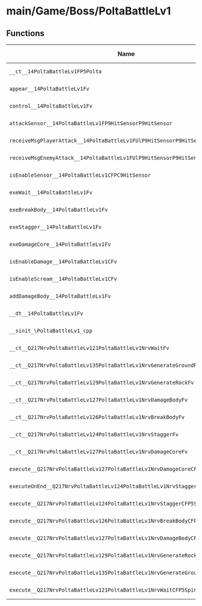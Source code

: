 # main/Game/Boss/PoltaBattleLv1

## Functions

| Name | Address | Match % |
|------|---------|---------|
| `__ct__14PoltaBattleLv1FP5Polta` | `0x80070AB0` | :x: (0.0%) |
| `appear__14PoltaBattleLv1Fv` | `0x80070BA0` | :x: (0.0%) |
| `control__14PoltaBattleLv1Fv` | `0x80070C38` | :x: (0.0%) |
| `attackSensor__14PoltaBattleLv1FP9HitSensorP9HitSensor` | `0x80070D38` | :x: (0.0%) |
| `receiveMsgPlayerAttack__14PoltaBattleLv1FUlP9HitSensorP9HitSensor` | `0x80070DE8` | :x: (0.0%) |
| `receiveMsgEnemyAttack__14PoltaBattleLv1FUlP9HitSensorP9HitSensor` | `0x80070E30` | :x: (0.0%) |
| `isEnableSensor__14PoltaBattleLv1CFPC9HitSensor` | `0x80070F20` | :x: (0.0%) |
| `exeWait__14PoltaBattleLv1Fv` | `0x80070FF8` | :x: (0.0%) |
| `exeBreakBody__14PoltaBattleLv1Fv` | `0x8007108C` | :x: (0.0%) |
| `exeStagger__14PoltaBattleLv1Fv` | `0x800710E8` | :x: (0.0%) |
| `exeDamageCore__14PoltaBattleLv1Fv` | `0x8007115C` | :x: (0.0%) |
| `isEnableDamage__14PoltaBattleLv1CFv` | `0x800711FC` | :x: (0.0%) |
| `isEnableScream__14PoltaBattleLv1CFv` | `0x80071254` | :x: (0.0%) |
| `addDamageBody__14PoltaBattleLv1Fv` | `0x8007125C` | :x: (0.0%) |
| `__dt__14PoltaBattleLv1Fv` | `0x8007127C` | :x: (0.0%) |
| `__sinit_\PoltaBattleLv1_cpp` | `0x800712D4` | :x: (0.0%) |
| `__ct__Q217NrvPoltaBattleLv121PoltaBattleLv1NrvWaitFv` | `0x80071328` | :x: (0.0%) |
| `__ct__Q217NrvPoltaBattleLv135PoltaBattleLv1NrvGenerateGroundRockFv` | `0x80071338` | :x: (0.0%) |
| `__ct__Q217NrvPoltaBattleLv129PoltaBattleLv1NrvGenerateRockFv` | `0x80071348` | :x: (0.0%) |
| `__ct__Q217NrvPoltaBattleLv127PoltaBattleLv1NrvDamageBodyFv` | `0x80071358` | :x: (0.0%) |
| `__ct__Q217NrvPoltaBattleLv126PoltaBattleLv1NrvBreakBodyFv` | `0x80071368` | :x: (0.0%) |
| `__ct__Q217NrvPoltaBattleLv124PoltaBattleLv1NrvStaggerFv` | `0x80071378` | :x: (0.0%) |
| `__ct__Q217NrvPoltaBattleLv127PoltaBattleLv1NrvDamageCoreFv` | `0x80071388` | :x: (0.0%) |
| `execute__Q217NrvPoltaBattleLv127PoltaBattleLv1NrvDamageCoreCFP5Spine` | `0x80071398` | :x: (0.0%) |
| `executeOnEnd__Q217NrvPoltaBattleLv124PoltaBattleLv1NrvStaggerCFP5Spine` | `0x800713A0` | :x: (0.0%) |
| `execute__Q217NrvPoltaBattleLv124PoltaBattleLv1NrvStaggerCFP5Spine` | `0x800713AC` | :x: (0.0%) |
| `execute__Q217NrvPoltaBattleLv126PoltaBattleLv1NrvBreakBodyCFP5Spine` | `0x800713B4` | :x: (0.0%) |
| `execute__Q217NrvPoltaBattleLv127PoltaBattleLv1NrvDamageBodyCFP5Spine` | `0x800713BC` | :x: (0.0%) |
| `execute__Q217NrvPoltaBattleLv129PoltaBattleLv1NrvGenerateRockCFP5Spine` | `0x80071410` | :x: (0.0%) |
| `execute__Q217NrvPoltaBattleLv135PoltaBattleLv1NrvGenerateGroundRockCFP5Spine` | `0x80071420` | :x: (0.0%) |
| `execute__Q217NrvPoltaBattleLv121PoltaBattleLv1NrvWaitCFP5Spine` | `0x80071430` | :x: (0.0%) |